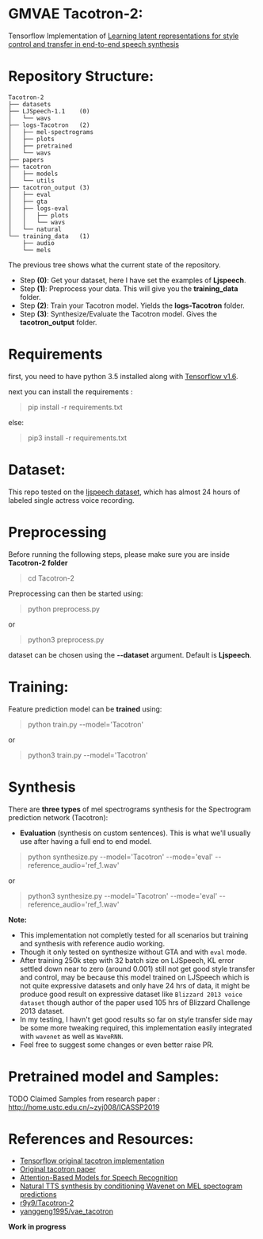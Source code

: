 # GMVAE Tacotron-2:
Tensorflow Implementation of [Learning latent representations for style control and transfer in end-to-end speech synthesis](https://arxiv.org/pdf/1812.04342.pdf)


# Repository Structure:
	Tacotron-2
	├── datasets
	├── LJSpeech-1.1	(0)
	│   └── wavs
	├── logs-Tacotron	(2)
	│   ├── mel-spectrograms
	│   ├── plots
	│   ├── pretrained
	│   └── wavs
	├── papers
	├── tacotron
	│   ├── models
	│   └── utils
	├── tacotron_output	(3)
	│   ├── eval
	│   ├── gta
	│   ├── logs-eval
	│   │   ├── plots
	│   │   └── wavs
	│   └── natural
	└── training_data	(1)
	    ├── audio
	    └── mels





The previous tree shows what the current state of the repository.

- Step **(0)**: Get your dataset, here I have set the examples of **Ljspeech**.
- Step **(1)**: Preprocess your data. This will give you the **training_data** folder.
- Step **(2)**: Train your Tacotron model. Yields the **logs-Tacotron** folder.
- Step **(3)**: Synthesize/Evaluate the Tacotron model. Gives the **tacotron_output** folder.


# Requirements
first, you need to have python 3.5 installed along with [Tensorflow v1.6](https://www.tensorflow.org/install/).

next you can install the requirements :

> pip install -r requirements.txt

else:

> pip3 install -r requirements.txt

# Dataset:
This repo tested on the [ljspeech dataset](https://keithito.com/LJ-Speech-Dataset/), which has almost 24 hours of labeled single actress voice recording.

# Preprocessing
Before running the following steps, please make sure you are inside **Tacotron-2 folder**

> cd Tacotron-2

Preprocessing can then be started using:

> python preprocess.py

or

> python3 preprocess.py

dataset can be chosen using the **--dataset** argument. Default is **Ljspeech**.

# Training:
Feature prediction model can be **trained** using:

> python train.py --model='Tacotron'

or

> python3 train.py --model='Tacotron'

# Synthesis
There are **three types** of mel spectrograms synthesis for the Spectrogram prediction network (Tacotron):

- **Evaluation** (synthesis on custom sentences). This is what we'll usually use after having a full end to end model.

> python synthesize.py --model='Tacotron' --mode='eval' --reference_audio='ref_1.wav'

or

> python3 synthesize.py --model='Tacotron' --mode='eval' --reference_audio='ref_1.wav'

**Note:**
- This implementation not completly tested for all scenarios but training and synthesis with reference audio working.
- Though it only tested on synthesize without GTA and with `eval` mode.
- After training 250k step with 32 batch size on LJSpeech, KL error settled down near to zero (around 0.001) still not get good style transfer and control, may be because this model trained on LJSpeech which is not quite expressive datasets and only have 24 hrs of data, it might be produce good result on expressive dataset like `Blizzard 2013 voice dataset` though author of the paper used 105 hrs of Blizzard Challenge 2013 dataset.
- In my testing, I havn't get good results so far on style transfer side may be some more tweaking required, this implementation easily integrated with `wavenet` as well as `WaveRNN`.
- Feel free to suggest some changes or even better raise PR.

# Pretrained model and Samples:
TODO
Claimed Samples from research paper : http://home.ustc.edu.cn/~zyj008/ICASSP2019

# References and Resources:
- [Tensorflow original tacotron implementation](https://github.com/keithito/tacotron)
- [Original tacotron paper](https://arxiv.org/pdf/1703.10135.pdf)
- [Attention-Based Models for Speech Recognition](https://arxiv.org/pdf/1506.07503.pdf)
- [Natural TTS synthesis by conditioning Wavenet on MEL spectogram predictions](https://arxiv.org/pdf/1712.05884.pdf)
- [r9y9/Tacotron-2](https://github.com/r9y9/Tacotron-2)
- [yanggeng1995/vae_tacotron](https://github.com/yanggeng1995/vae_tacotron)

**Work in progress**

